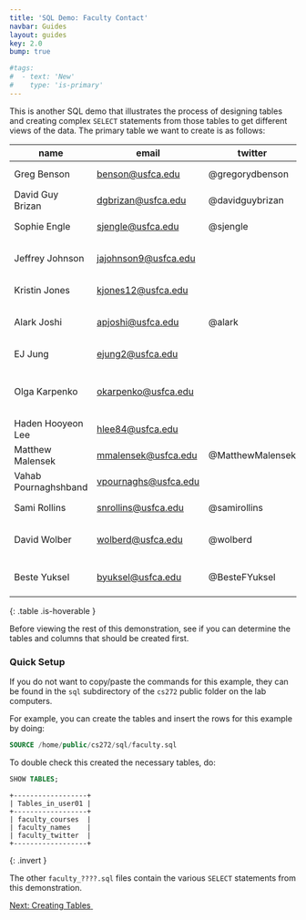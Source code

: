 ```yaml
---
title: 'SQL Demo: Faculty Contact'
navbar: Guides
layout: guides
key: 2.0
bump: true

#tags:
#  - text: 'New'
#    type: 'is-primary'
---
```


This is another SQL demo that illustrates the process of designing tables and creating complex `SELECT` statements from those tables to get different views of the data. The primary table we want to create is as follows:

| name                 | email                | twitter          | courses                        |
|----------------------|----------------------|------------------|--------------------------------|
| Greg Benson          | benson@usfca.edu     | @gregorydbenson  | CS 315, CS 326                 |
| David Guy Brizan     | dgbrizan@usfca.edu   | @davidguybrizan  | CS 245                         |
| Sophie Engle         | sjengle@usfca.edu    | @sjengle         | CS 212, CS 360                 |
| Jeffrey Johnson      | jajohnson9@usfca.edu |                  | CS 107, CS 110, CS 490         |
| Kristin Jones        | kjones12@usfca.edu   |                  | CS 107, CS 345                 |
| Alark Joshi          | apjoshi@usfca.edu    | @alark           | CS 110, CS 112, CS 360         |
| EJ Jung              | ejung2@usfca.edu     |                  | CS 112, CS 245                 |
| Olga Karpenko        | okarpenko@usfca.edu  |                  | CS 112, CS 212, CS 245, CS 490 |
| Haden Hooyeon Lee    | hlee84@usfca.edu     |                  | NULL                           |
| Matthew Malensek     | mmalensek@usfca.edu  | @MatthewMalensek | CS 220, CS 326                 |
| Vahab Pournaghshband | vpournaghs@usfca.edu |                  | CS 221, CS 336                 |
| Sami Rollins         | snrollins@usfca.edu  | @samirollins     | CS 112, CS 212                 |
| David Wolber         | wolberd@usfca.edu    | @wolberd         | CS 107, CS 110, CS 112         |
| Beste Yuksel         | byuksel@usfca.edu    | @BesteFYuksel    | CS 107, CS 110, CS 490         |
{: .table .is-hoverable }

Before viewing the rest of this demonstration, see if you can determine the tables and columns that should be created first.

### Quick Setup

If you do not want to copy/paste the commands for this example, they can be found in the `sql` subdirectory of the `cs272` public folder on the lab computers.

For example, you can create the tables and insert the rows for this example by doing:

```sql
SOURCE /home/public/cs272/sql/faculty.sql
```

To double check this created the necessary tables, do:

```sql
SHOW TABLES;
```

```
+------------------+
| Tables_in_user01 |
+------------------+
| faculty_courses  |
| faculty_names    |
| faculty_twitter  |
+------------------+
```
{: .invert }

The other `faculty_????.sql` files contain the various `SELECT` statements from this demonstration.


<a href="sql-demo-creating.html" class="button is-primary"><span>Next: Creating Tables</span>&nbsp;<i class="fas fa-arrow-alt-right"></i></a>
